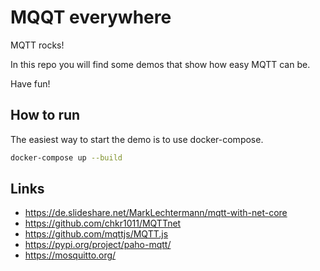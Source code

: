 # MQQT everywhere

MQTT rocks!  

In this repo you will find some demos that show how easy MQTT can be.  

Have fun!

## How to run

The easiest way to start the demo is to use docker-compose.

```bash
docker-compose up --build
```

## Links

* <https://de.slideshare.net/MarkLechtermann/mqtt-with-net-core>
* <https://github.com/chkr1011/MQTTnet>
* <https://github.com/mqttjs/MQTT.js>
* <https://pypi.org/project/paho-mqtt/>
* <https://mosquitto.org/>
